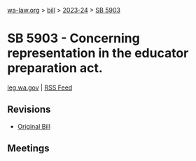 [wa-law.org](/) > [bill](/bill/) > [2023-24](/bill/2023-24/) > [SB 5903](/bill/2023-24/sb/5903/)

# SB 5903 - Concerning representation in the educator preparation act.
[leg.wa.gov](https://app.leg.wa.gov/billsummary?BillNumber=5903&Year=2023&Initiative=false) | [RSS Feed](./rss.xml)

## Revisions
* [Original Bill](1/)

## Meetings